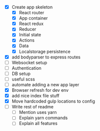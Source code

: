 - [x] Create app skeleton
  - [x] React router
  - [x] App container
  - [x] React redux
  - [x] Reducer
  - [x] Initial state
  - [x] Actions
  - [x] Data
  - [x] Localstorage persistence
- [x] add bodyparser to express routes
- [ ] Websocket setup
- [ ] Authentication
- [ ] DB setup
- [ ] useful scss
- [ ] automate adding a new app layer
- [x] Browser refresh for dev env
- [x] add nice index file stuff
- [x] Move hardcoded gulp locations to config
- [ ] Write rest of readme
  - [ ] Mention uses yarn
  - [ ] Explain yarn commands
  - [ ] Explain all features
